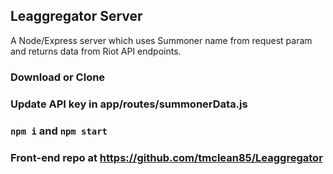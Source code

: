 ## Leaggregator Server
A Node/Express server which uses Summoner name from request param and returns data from Riot API endpoints.

### Download or Clone

### Update API key in app/routes/summonerData.js

### `npm i` and `npm start`

### Front-end repo at https://github.com/tmclean85/Leaggregator
